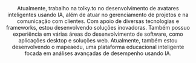 <div align="center"> 
Atualmente, trabalho na tolky.to no desenvolvimento de avatares inteligentes usando IA, além de atuar no gerenciamento de projetos e na comunicação com clientes. Com apoio de diversas tecnologias e frameworks, estou desenvolvendo soluções inovadoras. Também possuo experiência em várias áreas do desenvolvimento de software, como aplicações desktop e soluções web. Atualmente, também estou desenvolvendo o mapeaedu, uma plataforma educacional inteligente focada em análises avançadas de desempenho usando IA.<br> 
</div>
